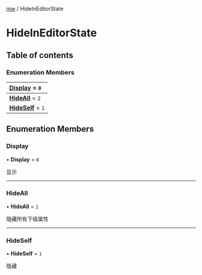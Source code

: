 [mw](../modules/Core.mw.md) / HideInEditorState

# HideInEditorState <Badge type="tip" text="Enumeration" /> <Score text="HideInEditorState" />

## Table of contents

### Enumeration Members <Score text="Enumeration" /> 
| **[Display](mw.HideInEditorState.md#display)** = ``0``  |
| :----- |
| **[HideAll](mw.HideInEditorState.md#hideall)** = ``2`` |
| **[HideSelf](mw.HideInEditorState.md#hideself)** = ``1`` |

## Enumeration Members

### Display <Score text="Display" /> 

• **Display** = ``0``

显示

___

### HideAll <Score text="HideAll" /> 

• **HideAll** = ``2``

隐藏所有下级属性

___

### HideSelf <Score text="HideSelf" /> 

• **HideSelf** = ``1``

隐藏
